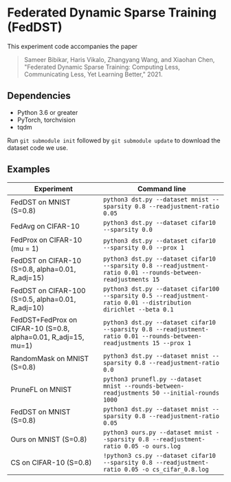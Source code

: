 # Federated Dynamic Sparse Training (FedDST)

This experiment code accompanies the paper

> Sameer Bibikar, Haris Vikalo, Zhangyang Wang, and Xiaohan Chen, "Federated Dynamic Sparse Training: Computing Less, Communicating Less, Yet Learning Better," 2021.

## Dependencies
- Python 3.6 or greater
- PyTorch, torchvision
- tqdm

Run `git submodule init` followed by `git submodule update` to download the dataset code we use.

## Examples

| Experiment | Command line |
| ---------- | ------------ |
| FedDST on MNIST (S=0.8) | `python3 dst.py --dataset mnist --sparsity 0.8 --readjustment-ratio 0.05` |
| FedAvg on CIFAR-10 | `python3 dst.py --dataset cifar10 --sparsity 0.0` |
| FedProx on CIFAR-10 (mu = 1) | `python3 dst.py --dataset cifar10 --sparsity 0.0 --prox 1` |
| FedDST on CIFAR-10 (S=0.8, alpha=0.01, R_adj=15) | `python3 dst.py --dataset cifar10 --sparsity 0.8 --readjustment-ratio 0.01 --rounds-between-readjustments 15` |
| FedDST on CIFAR-100 (S=0.5, alpha=0.01, R_adj=10) | `python3 dst.py --dataset cifar100 --sparsity 0.5 --readjustment-ratio 0.01 --distribution dirichlet --beta 0.1` |
| FedDST+FedProx on CIFAR-10 (S=0.8, alpha=0.01, R_adj=15, mu=1) | `python3 dst.py --dataset cifar10 --sparsity 0.8 --readjustment-ratio 0.01 --rounds-between-readjustments 15 --prox 1` |
| RandomMask on MNIST (S=0.8) | `python3 dst.py --dataset mnist --sparsity 0.8 --readjustment-ratio 0.0` |
| PruneFL on MNIST | `python3 prunefl.py --dataset mnist --rounds-between-readjustments 50 --initial-rounds 1000` |
| FedDST on MNIST (S=0.8) | `python3 dst.py --dataset mnist --sparsity 0.8 --readjustment-ratio 0.05` |
| Ours on MNIST (S=0.8) | `python3 ours.py --dataset mnist --sparsity 0.8 --readjustment-ratio 0.05 -o ours.log` |
| CS on CIFAR-10 (S=0.8) | `!python3 cs.py --dataset cifar10 --sparsity 0.8 --readjustment-ratio 0.05 -o cs_cifar_0.8.log` |